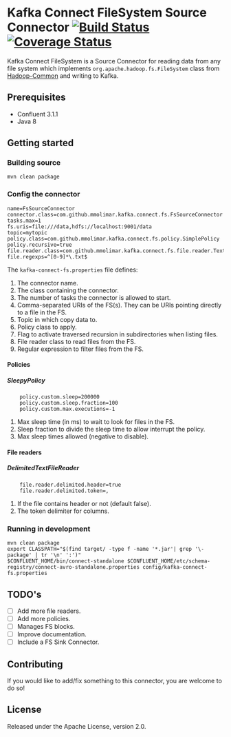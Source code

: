 # Kafka Connect FileSystem Source Connector [![Build Status](https://travis-ci.org/mmolimar/kafka-connect-fs.svg?branch=master)](https://travis-ci.org/mmolimar/kafka-connect-fs)[![Coverage Status](https://coveralls.io/repos/github/mmolimar/kafka-connect-fs/badge.svg?branch=master)](https://coveralls.io/github/mmolimar/kafka-connect-fs?branch=master)

Kafka Connect FileSystem is a Source Connector for reading data from any file system which implements 
``org.apache.hadoop.fs.FileSystem`` class from [Hadoop-Common](https://github.com/apache/hadoop-common) and writing to Kafka.

## Prerequisites

- Confluent 3.1.1
- Java 8

## Getting started

### Building source ###
    mvn clean package

### Config the connector ###
    name=FsSourceConnector
    connector.class=com.github.mmolimar.kafka.connect.fs.FsSourceConnector
    tasks.max=1
    fs.uris=file:///data,hdfs://localhost:9001/data
    topic=mytopic
    policy.class=com.github.mmolimar.kafka.connect.fs.policy.SimplePolicy
    policy.recursive=true
    file.reader.class=com.github.mmolimar.kafka.connect.fs.file.reader.TextFileReader
    file.regexps=^[0-9]*\.txt$
The ``kafka-connect-fs.properties`` file defines:

1. The connector name.
2. The class containing the connector.
3. The number of tasks the connector is allowed to start.
4. Comma-separated URIs of the FS(s). They can be URIs pointing directly to a file in the FS.
5. Topic in which copy data to.
6. Policy class to apply.
7. Flag to activate traversed recursion in subdirectories when listing files.
8. File reader class to read files from the FS.
9. Regular expression to filter files from the FS.

#### Policies ####

##### SleepyPolicy #####

```
    policy.custom.sleep=200000
    policy.custom.sleep.fraction=100
    policy.custom.max.executions=-1
```
1. Max sleep time (in ms) to wait to look for files in the FS.
2. Sleep fraction to divide the sleep time to allow interrupt the policy.
3. Max sleep times allowed (negative to disable).

#### File readers ####

##### DelimitedTextFileReader #####

```
    file.reader.delimited.header=true
    file.reader.delimited.token=,
```
1. If the file contains header or not (default false).
2. The token delimiter for columns.

### Running in development ###
```
mvn clean package
export CLASSPATH="$(find target/ -type f -name '*.jar'| grep '\-package' | tr '\n' ':')"
$CONFLUENT_HOME/bin/connect-standalone $CONFLUENT_HOME/etc/schema-registry/connect-avro-standalone.properties config/kafka-connect-fs.properties
```

## TODO's

- [ ] Add more file readers.
- [ ] Add more policies.
- [ ] Manages FS blocks.
- [ ] Improve documentation.
- [ ] Include a FS Sink Connector.

## Contributing

If you would like to add/fix something to this connector, you are welcome to do so!

## License

Released under the Apache License, version 2.0.

